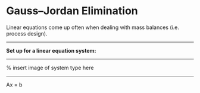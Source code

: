 # Gauss–Jordan Elimination
Linear equations come up often when dealing with mass balances (i.e. process design).
***
**Set up for a linear equation system:** 
***
% insert image of system type here
***
Ax = b